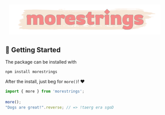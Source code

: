 <h1 align="center">
  <img src="https://github.com/daschaa/morestrings/blob/HEAD/docs/logo.png" />
</h1>

## 🚀 Getting Started
The package can be installed with
```bash
npm install morestrings
```
After the install, just beg for `more()`! ❤️
```javascript
import { more } from 'morestrings';

more();
"Dogs are great!".reverse; // => !taerg era sgoD
```